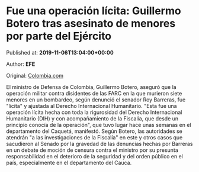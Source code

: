 
# Fue una operación lícita: Guillermo Botero tras asesinato de menores por parte del Ejército

Published at: **2019-11-06T13:04:00+00:00**

Author: **EFE**

Original: [Colombia.com](https://www.colombia.com/actualidad/nacionales/guillermo-botero-defensa-asesinato-menores-ejercito-246640)

El ministro de Defensa de Colombia, Guillermo Botero, aseguró que la operación militar contra disidentes de las FARC en la que murieron siete menores en un bombardeo, según denunció el senador Roy Barreras, fue "lícita" y ajustada al Derecho Internacional Humanitario.
"Esta fue una operación lícita hecha con toda la rigurosidad del Derecho Internacional Humanitario (DIH) y con acompañamiento de la Fiscalía, que desde un principio conocía de la operación", que tuvo lugar hace unas semanas en el departamento del Caquetá, manifestó.
Según Botero, las autoridades se atendrán "a las investigaciones de la Fiscalía" en este y otros casos que sacudieron al Senado por la gravedad de las denuncias hechas por Barreras en un debate de moción de censura contra el ministro por su presunta responsabilidad en el deterioro de la seguridad y del orden público en el país, especialmente en el departamento del Cauca.
